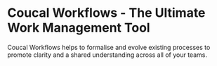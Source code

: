 # Coucal Workflows - The Ultimate Work Management Tool

Coucal Workflows helps to formalise and evolve existing processes to promote clarity and a shared understanding across all of your teams.
